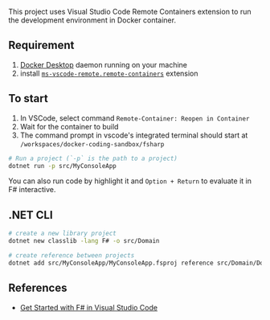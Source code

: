 This project uses Visual Studio Code Remote Containers extension to run the development environment in Docker container.

## Requirement

1. [Docker Desktop](https://docs.docker.com/docker-for-mac/install/) daemon running on your machine
2. install [`ms-vscode-remote.remote-containers`](https://marketplace.visualstudio.com/items?itemName=ms-vscode-remote.remote-containers) extension

## To start

1. In VSCode, select command `Remote-Container: Reopen in Container`
2. Wait for the container to build
3. The command prompt in vscode's integrated terminal should start at `/workspaces/docker-coding-sandbox/fsharp`

```sh
# Run a project (`-p` is the path to a project)
dotnet run -p src/MyConsoleApp
```

You can also run code by highlight it and `Option + Return` to evaluate it in F# interactive.

## .NET CLI

```sh
# create a new library project
dotnet new classlib -lang F# -o src/Domain

# create reference between projects
dotnet add src/MyConsoleApp/MyConsoleApp.fsproj reference src/Domain/Domain.fsproj
```

## References

- [Get Started with F# in Visual Studio Code](https://docs.microsoft.com/en-us/dotnet/fsharp/get-started/get-started-vscode)